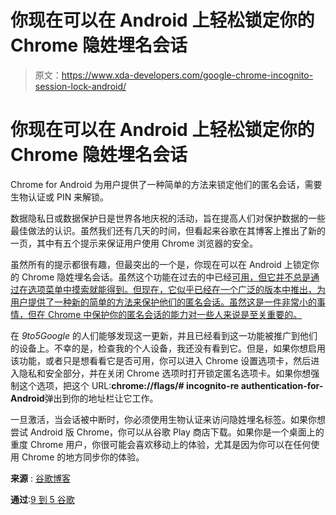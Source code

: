 # 你现在可以在 Android 上轻松锁定你的 Chrome 隐姓埋名会话

> 原文：<https://www.xda-developers.com/google-chrome-incognito-session-lock-android/>

# 你现在可以在 Android 上轻松锁定你的 Chrome 隐姓埋名会话

Chrome for Android 为用户提供了一种简单的方法来锁定他们的匿名会话，需要生物认证或 PIN 来解锁。

数据隐私日或数据保护日是世界各地庆祝的活动，旨在提高人们对保护数据的一些最佳做法的认识。虽然我们还有几天的时间，但看起来谷歌在其博客上推出了新的一页，其中有五个提示来保证用户使用 Chrome 浏览器的安全。

虽然所有的提示都很有趣，但最突出的一个是，你现在可以在 Android 上锁定你的 Chrome 隐姓埋名会话。虽然这个功能在过去的中已经[可用，但它并不总是通过在选项菜单中摸索就能得到。但现在，它似乎已经在一个广泛的版本中推出，为用户提供了一种新的简单的方法来保护他们的匿名会话。虽然这是一件非常小的事情，但在 Chrome 中保护你的匿名会话的能力对一些人来说是至关重要的。](https://www.xda-developers.com/chrome-for-android-biometric-authentication-for-incognito-tabs/)

在 *9to5Google* 的人们能够发现这一更新，并且已经看到这一功能被推广到他们的设备上。不幸的是，检查我的个人设备，我还没有看到它。但是，如果你想启用该功能，或者只是想看看它是否可用，你可以进入 Chrome 设置选项卡，然后进入隐私和安全部分，并在关闭 Chrome 选项时打开锁定匿名选项卡。如果你想强制这个选项，把这个 URL:**chrome://flags/# incognito-re authentication-for-Android**弹出到你的地址栏让它工作。

一旦激活，当会话被中断时，你必须使用生物认证来访问隐姓埋名标签。如果你想尝试 Android 版 Chrome，你可以从谷歌 Play 商店下载。如果你是一个桌面上的重度 Chrome 用户，你很可能会喜欢移动上的体验，尤其是因为你可以在任何使用 Chrome 的地方同步你的体验。

**来源** : [谷歌博客](https://blog.google/products/chrome/5-tips-to-stay-safer-online-with-chrome/)

**通过**:[9 到 5 谷歌](https://9to5google.com/2023/01/26/chrome-incognito-fingerprint/)